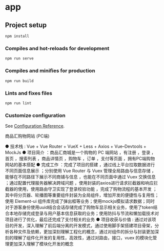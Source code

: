 # app

## Project setup
```
npm install
```

### Compiles and hot-reloads for development
```
npm run serve
```

### Compiles and minifies for production
```
npm run build
```

### Lints and fixes files
```
npm run lint
```

### Customize configuration
See [Configuration Reference](https://cli.vuejs.org/config/).

商品汇购物网站 (PC端)                                                                                                                     

● 技术栈 : Vue + Vue Router + VueX + Less + Axios + Vue–Devtools + MockJs
● 项目简介 ：商品汇商城是一个购物的 PC 端网站 ，有注册 ，登录 ，首页 ，搜索列表 ，商品详情页 ，购物车 ，订单 ，支付等页面 ，拥有PC端购物网站的基本搭配 
● 完成工作 ：完成了项目的搭建 ，通过线上平台拉取数据进行不同页面信息展示 ；分别使用 Vue Router 与 Vuex 管理全局路由与信息存储 ，能够在不同路径下展示不同商铺与信息 ，也能在不同页面中通过 Vuex 交换信息 ；通过配置代理服务器解决跨域问题 ，使用封装的axios进行请求拦截器和响应拦截器的使用，使用路由守卫实现了登录校验功能 ，完成了购物流程的基本开发 ；其中将分页器、轮播图等重要组件封装为全局组件，增加开发的便捷性与复用性；使用 Element-ui 组件库完成了弹出框等业务；使用mockjs模拟请求数据；同时对于游客身份使用uuid结合会话存储完成了购物车显示相关业务，使用了token结合本地存储完成登录与用户基本信息获取的业务；使用防抖与节流和懒加载技术对项目进行了优化，最后还完成了支付相关的业务
● 项目收获与价值 : 通过对该项目的开发，深入理解了前后端分离的开发模式，通过使用脚手架搭建项目骨架，分析各种文件及依赖，更加深刻理解工程化的概念，通过对组件的拆分与封装更加深刻的理解了组件化开发的复用性，高效性，通过对路由，接口，vuex 的模块化管理更加深入理解了模块化开发的概念
